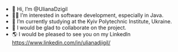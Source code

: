- 👋 Hi, I’m @UlianaDzigil
- 👩‍💻 I’m interested in software development, especially in Java.
- 🌱 I’m currently studying at the Kyiv Polytechnic Institute, Ukraine.
- 🤝 I would be glad to collaborate on the project.
- 🌎 I would be pleased to see you on my LinkedIn 
 https://www.linkedin.com/in/ulianadjigil/

<!---
UlianaDzigil/UlianaDzigil is a ✨ special ✨ repository because its `README.md` (this file) appears on your GitHub profile.
You can click the Preview link to take a look at your changes.
--->
